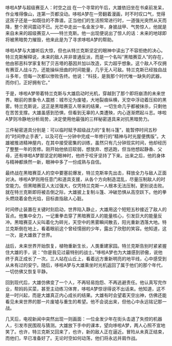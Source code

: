 哆啦A梦与超级赛亚人：时空之战
在一个寻常的午后，大雄依旧坐在书桌前发呆，作业堆得像山，连第一页都没动。哆啦A梦在一旁翻着漫画，时不时叹口气，觉得这孩子还是一如既往的不靠谱。正当他们的生活照常进行时，一道强光突然从天而降，整个房间震动不已。光芒中走出一名金发少年，身披战甲、气势惊人，他就是来自未来的超级赛亚人——特兰克斯。他一出现便说出了惊人的话：未来的地球即将被黑暗势力摧毁，他来此是为了寻求哆啦A梦的帮助。

哆啦A梦与大雄听后大惊，但也从特兰克斯坚定的眼神中读出了不容拒绝的决心。特兰克斯解释说，未来的敌人并非普通反派，而是一个名叫“黑暗赛亚人”的存在，他由邪恶科学家复制了贝吉塔的基因并加以改造，实力超乎想象。这个敌人不仅拥有赛亚人战斗力，还能操纵扭曲的时间能量，几乎无人可敌。特兰克斯已经独自战斗多年，但每一次都以惨败告终。他说：“科技，是我那个时代唯一缺失的武器，而你们，正好拥有它。”

于是，哆啦A梦带着特兰克斯与大雄启动时光机，穿越到了那个即将崩溃的未来世界。眼前的景象令人震撼：城市沦为废墟，大地裂痕纵横，天空中浮动着压抑的黑雾。特兰克斯说，这正是黑暗赛亚人带来的结果，一切生命几乎都被抹杀，只剩他在苦苦支撑。大雄虽感到恐惧，但看到无辜的人类遭殃，内心逐渐燃起斗志。哆啦A梦则冷静地分析局势，决定使用他最强的三样秘密道具来对抗黑暗势力。

三件秘密道具分别是：可以临时赋予超级战力的“复制斗篷”，能暂停时间五秒的“时间停止手表”，以及可在一分钟中完成一年修行的“精神与时光屋便携版”。大雄被推进精神屋内，在其中接受密集的训练，虽然只有几分钟现实时间，他却经历了整整一年的苦修。刚开始他依旧软弱，想放弃、想逃跑，但当他想起静香、父母，还有哆啦A梦那坚定的眼神时，他终于咬牙坚持了下来。出来之后，他的身体与精神都焕然一新，眼神中多了一份成熟与自信。

最终战在黑暗赛亚人的空中要塞前爆发，特兰克斯率先出击，释放全力与敌人正面对决。哆啦A梦则用任意门和道具支援，从各个方向制造混乱，尽量压制敌人的时空能力。但黑暗赛亚人太过强大，仅凭特兰克斯一人根本无法压制，更别说击败。就在特兰克斯即将被击倒之际，大雄披上复制斗篷、冲破恐惧从高空跃下。他的拳头燃烧着金色光焰，目标直指敌人心脏。

时间停止装置在关键时刻启动，世界陷入静止，大雄用这个短短五秒接近了敌人的盲点。他集中全力，一记重拳击穿了黑暗赛亚人的能量核心，引发巨大的能量反冲。黑暗赛亚人尖叫着化为碎光，天空中的黑雾瞬间散去，阳光重新洒落大地。特兰克斯倒在地上，看着眼前这个曾经懦弱的少年，露出了欣慰的笑容。他知道，这一次，是大雄救了世界。

战后，未来世界开始恢复，植物重新生长，人类重建家园。特兰克斯告别时紧紧握住大雄的手，说：“你是我见过最特别的战士。”哆啦A梦也为大雄感到骄傲，说他终于真正成长了一次。三人站在山丘上，看着远方重新明亮的地平线，心中感受到从未有过的安宁。随后，哆啦A梦与大雄乘坐时光机返回了属于他们的那个年代，一切仿佛又恢复平静。

回到现代后，大雄仿佛变了一个人，不再轻易抱怨、不再逃避责任。他认真写完作业，帮妈妈买菜，甚至主动练习体育，哆啦A梦惊讶得说不出话来。他知道，这不是一时兴起，而是大雄真正内心成长的结果。大雄有时会望着天空出神，仿佛还能看见未来世界的那一片废墟与重生的希望。他不会说出来，但他心中永远铭记那一战。

几天后，电视新闻中突然出现一则画面：一位金发少年在街头击退了失控的机器人，引发市民围观与猜测。大雄放下手中的课本，望向哆啦A梦，两人心照不宣地笑了。也许，特兰克斯又回来了，也许，新的敌人正在逼近。冒险从未真正结束，而他们，早已准备好了。无论时空如何动荡，他们将永远并肩作战。